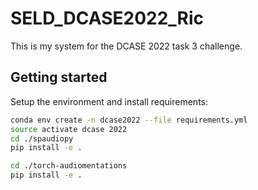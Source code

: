 # SELD_DCASE2022_Ric

This is my system for the DCASE 2022 task 3 challenge.

## Getting started

Setup the environment and install requirements:
```bash
conda env create -n dcase2022 --file requirements.yml
source activate dcase 2022
cd ./spaudiopy
pip install -e .

cd ./torch-audiomentations
pip install -e .
```
